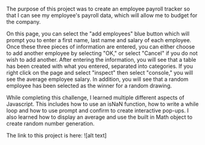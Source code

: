 The purpose of this project was to create an employee payroll tracker so that I can see my employee's payroll data, which will allow me to budget for the company. 

On this page, you can select the "add employees" blue button which will prompt you to enter a first name, last name and salary of each employee. Once these three pieces of information are entered, you can either choose to add another employee by selecting "OK," or select "Cancel" if you do not wish to add another. After entering the information, you will see that a table has been created with what you entered, separated into categories. If you right click on the page and select "inspect" then select "console," you will see the average employee salary. In addition, you will see that a random employee has been selected as the winner for a random drawing. 

While completing this challenge, I learned multiple different aspects of Javascript. This includes how to use an isNaN function, how to write a while loop and how to use prompt and confirm to create interactive pop-ups. I also learned how to display an average and use the built in Math object to create random number generation. 

The link to this project is here: ![alt text]
